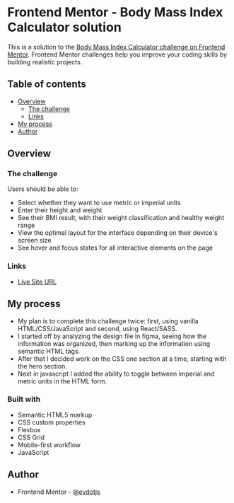 # Frontend Mentor - Body Mass Index Calculator solution

This is a solution to the [Body Mass Index Calculator challenge on Frontend Mentor](https://www.frontendmentor.io/challenges/body-mass-index-calculator-brrBkfSz1T). Frontend Mentor challenges help you improve your coding skills by building realistic projects.

## Table of contents

- [Overview](#overview)
  - [The challenge](#the-challenge)
  - [Links](#links)
- [My process](#my-process)
- [Author](#author)

## Overview

### The challenge

Users should be able to:

- Select whether they want to use metric or imperial units
- Enter their height and weight
- See their BMI result, with their weight classification and healthy weight range
- View the optimal layout for the interface depending on their device's screen size
- See hover and focus states for all interactive elements on the page

### Links

- [Live Site URL](https://evdotjs.github.io/frontendmentor/bmi-calculator/)

## My process

- My plan is to complete this challenge twice: first, using vanilla HTML/CSS/JavaScript and second, using React/SASS.
- I started off by analyzing the design file in figma, seeing how the information was organized, then marking up the information using semantic HTML tags.
- After that I decided work on the CSS one section at a time, starting with the hero section.
- Next in javascript I added the ability to toggle between imperial and metric units in the HTML form.

### Built with

- Semantic HTML5 markup
- CSS custom properties
- Flexbox
- CSS Grid
- Mobile-first workflow
- JavaScript

## Author

- Frontend Mentor - [@evdotjs](https://www.frontendmentor.io/profile/evdotjs)
